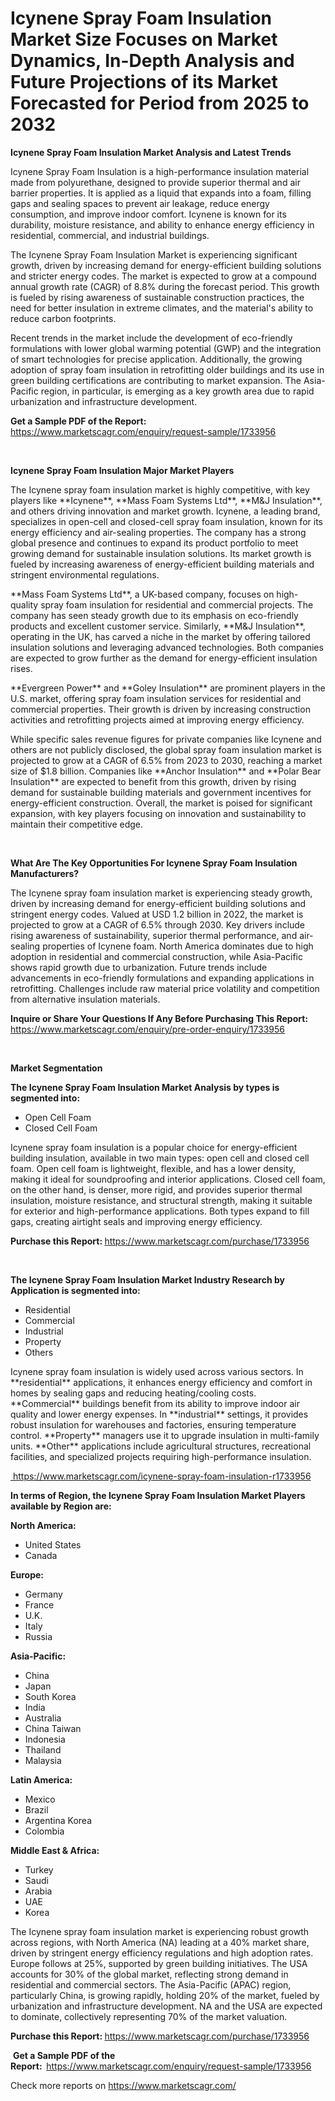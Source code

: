<p><h1>Icynene Spray Foam Insulation Market Size Focuses on Market Dynamics, In-Depth Analysis and Future Projections of its Market Forecasted for Period from 2025 to 2032</h1></p><p><strong>Icynene Spray Foam Insulation Market Analysis and Latest Trends</strong></p>
<p><p>Icynene Spray Foam Insulation is a high-performance insulation material made from polyurethane, designed to provide superior thermal and air barrier properties. It is applied as a liquid that expands into a foam, filling gaps and sealing spaces to prevent air leakage, reduce energy consumption, and improve indoor comfort. Icynene is known for its durability, moisture resistance, and ability to enhance energy efficiency in residential, commercial, and industrial buildings.</p><p>The Icynene Spray Foam Insulation Market is experiencing significant growth, driven by increasing demand for energy-efficient building solutions and stricter energy codes. The market is expected to grow at a compound annual growth rate (CAGR) of 8.8% during the forecast period. This growth is fueled by rising awareness of sustainable construction practices, the need for better insulation in extreme climates, and the material's ability to reduce carbon footprints.</p><p>Recent trends in the market include the development of eco-friendly formulations with lower global warming potential (GWP) and the integration of smart technologies for precise application. Additionally, the growing adoption of spray foam insulation in retrofitting older buildings and its use in green building certifications are contributing to market expansion. The Asia-Pacific region, in particular, is emerging as a key growth area due to rapid urbanization and infrastructure development.</p></p>
<p><strong>Get a Sample PDF of the Report:&nbsp;</strong> <a href="https://www.marketscagr.com/enquiry/request-sample/1733956?utm_campaign=1905&utm_medium=2&utm_source=Github&utm_content=ia&utm_term=26012025&utm_id=icynene-spray-foam-insulation">https://www.marketscagr.com/enquiry/request-sample/1733956</a></p>
<p>&nbsp;</p>
<p><strong>Icynene Spray Foam Insulation Major Market Players</strong></p>
<p><p>The Icynene spray foam insulation market is highly competitive, with key players like **Icynene**, **Mass Foam Systems Ltd**, **M&J Insulation**, and others driving innovation and market growth. Icynene, a leading brand, specializes in open-cell and closed-cell spray foam insulation, known for its energy efficiency and air-sealing properties. The company has a strong global presence and continues to expand its product portfolio to meet growing demand for sustainable insulation solutions. Its market growth is fueled by increasing awareness of energy-efficient building materials and stringent environmental regulations.</p><p>**Mass Foam Systems Ltd**, a UK-based company, focuses on high-quality spray foam insulation for residential and commercial projects. The company has seen steady growth due to its emphasis on eco-friendly products and excellent customer service. Similarly, **M&J Insulation**, operating in the UK, has carved a niche in the market by offering tailored insulation solutions and leveraging advanced technologies. Both companies are expected to grow further as the demand for energy-efficient insulation rises.</p><p>**Evergreen Power** and **Goley Insulation** are prominent players in the U.S. market, offering spray foam insulation services for residential and commercial properties. Their growth is driven by increasing construction activities and retrofitting projects aimed at improving energy efficiency.</p><p>While specific sales revenue figures for private companies like Icynene and others are not publicly disclosed, the global spray foam insulation market is projected to grow at a CAGR of 6.5% from 2023 to 2030, reaching a market size of $1.8 billion. Companies like **Anchor Insulation** and **Polar Bear Insulation** are expected to benefit from this growth, driven by rising demand for sustainable building materials and government incentives for energy-efficient construction. Overall, the market is poised for significant expansion, with key players focusing on innovation and sustainability to maintain their competitive edge.</p></p>
<p>&nbsp;</p>
<p><strong>What Are The Key Opportunities For Icynene Spray Foam Insulation Manufacturers?</strong></p>
<p><p>The Icynene spray foam insulation market is experiencing steady growth, driven by increasing demand for energy-efficient building solutions and stringent energy codes. Valued at USD 1.2 billion in 2022, the market is projected to grow at a CAGR of 6.5% through 2030. Key drivers include rising awareness of sustainability, superior thermal performance, and air-sealing properties of Icynene foam. North America dominates due to high adoption in residential and commercial construction, while Asia-Pacific shows rapid growth due to urbanization. Future trends include advancements in eco-friendly formulations and expanding applications in retrofitting. Challenges include raw material price volatility and competition from alternative insulation materials.</p></p>
<p><strong>Inquire or Share Your Questions If Any Before Purchasing This Report:</strong> <a href="https://www.marketscagr.com/enquiry/pre-order-enquiry/1733956?utm_campaign=1905&utm_medium=2&utm_source=Github&utm_content=ia&utm_term=26012025&utm_id=icynene-spray-foam-insulation">https://www.marketscagr.com/enquiry/pre-order-enquiry/1733956</a></p>
<p>&nbsp;</p>
<p><strong>Market Segmentation</strong></p>
<p><strong>The Icynene Spray Foam Insulation Market Analysis by types is segmented into:</strong></p>
<p><ul><li>Open Cell Foam</li><li>Closed Cell Foam</li></ul></p>
<p><p>Icynene spray foam insulation is a popular choice for energy-efficient building insulation, available in two main types: open cell and closed cell foam. Open cell foam is lightweight, flexible, and has a lower density, making it ideal for soundproofing and interior applications. Closed cell foam, on the other hand, is denser, more rigid, and provides superior thermal insulation, moisture resistance, and structural strength, making it suitable for exterior and high-performance applications. Both types expand to fill gaps, creating airtight seals and improving energy efficiency.</p></p>
<p><strong>Purchase this Report:&nbsp;</strong><a href="https://www.marketscagr.com/purchase/1733956?utm_campaign=1905&utm_medium=2&utm_source=Github&utm_content=ia&utm_term=26012025&utm_id=icynene-spray-foam-insulation">https://www.marketscagr.com/purchase/1733956</a></p>
<p>&nbsp;</p>
<p><strong>The Icynene Spray Foam Insulation Market Industry Research by Application is segmented into:</strong></p>
<p><ul><li>Residential</li><li>Commercial</li><li>Industrial</li><li>Property</li><li>Others</li></ul></p>
<p><p>Icynene spray foam insulation is widely used across various sectors. In **residential** applications, it enhances energy efficiency and comfort in homes by sealing gaps and reducing heating/cooling costs. **Commercial** buildings benefit from its ability to improve indoor air quality and lower energy expenses. In **industrial** settings, it provides robust insulation for warehouses and factories, ensuring temperature control. **Property** managers use it to upgrade insulation in multi-family units. **Other** applications include agricultural structures, recreational facilities, and specialized projects requiring high-performance insulation.</p></p>
<p><a href="https://www.marketscagr.com/icynene-spray-foam-insulation-r1733956?utm_campaign=1905&utm_medium=2&utm_source=Github&utm_content=ia&utm_term=26012025&utm_id=icynene-spray-foam-insulation">&nbsp;https://www.marketscagr.com/icynene-spray-foam-insulation-r1733956</a></p>
<p><strong>In terms of Region, the Icynene Spray Foam Insulation Market Players available by Region are:</strong></p>
<p>
    <p> <strong> North America: </strong>
        <ul>
            <li>United States</li>
            <li>Canada</li>
        </ul>
        </p> 
    <p> <strong> Europe: </strong>
        <ul>
            <li>Germany</li>
            <li>France</li>
            <li>U.K.</li>
            <li>Italy</li>
            <li>Russia</li>
        </ul>
        </p> 
    <p> <strong> Asia-Pacific: </strong>
        <ul>
            <li>China</li>
            <li>Japan</li>
            <li>South Korea</li>
            <li>India</li>
            <li>Australia</li>
            <li>China Taiwan</li>
            <li>Indonesia</li>
            <li>Thailand</li>
            <li>Malaysia</li>
        </ul>
        </p> 
    <p> <strong> Latin America: </strong>
        <ul>
            <li>Mexico</li>
            <li>Brazil</li>
            <li>Argentina Korea</li>
            <li>Colombia</li>
        </ul>
        </p> 
    <p> <strong> Middle East & Africa: </strong>
        <ul>
            <li>Turkey</li>
            <li>Saudi</li>
            <li>Arabia</li>
            <li>UAE</li>
            <li>Korea</li>
        </ul>
    </p>
    </p>
<p><p>The Icynene spray foam insulation market is experiencing robust growth across regions, with North America (NA) leading at a 40% market share, driven by stringent energy efficiency regulations and high adoption rates. Europe follows at 25%, supported by green building initiatives. The USA accounts for 30% of the global market, reflecting strong demand in residential and commercial sectors. The Asia-Pacific (APAC) region, particularly China, is growing rapidly, holding 20% of the market, fueled by urbanization and infrastructure development. NA and the USA are expected to dominate, collectively representing 70% of the market valuation.</p></p>
<p><strong>Purchase this Report: </strong><a href="https://www.marketscagr.com/purchase/1733956?utm_campaign=1905&utm_medium=2&utm_source=Github&utm_content=ia&utm_term=26012025&utm_id=icynene-spray-foam-insulation">https://www.marketscagr.com/purchase/1733956</a></p>
<p>&nbsp;<strong>Get a Sample PDF of the Report:&nbsp;&nbsp;</strong><a href="https://www.marketscagr.com/enquiry/request-sample/1733956?utm_campaign=1905&utm_medium=2&utm_source=Github&utm_content=ia&utm_term=26012025&utm_id=icynene-spray-foam-insulation">https://www.marketscagr.com/enquiry/request-sample/1733956</a></p>
<p><strong></strong></p>
<p>Check more reports on <a href="https://www.marketscagr.com/?utm_campaign=1905&utm_medium=2&utm_source=Github&utm_content=ia&utm_term=26012025&utm_id=icynene-spray-foam-insulation">https://www.marketscagr.com/</a></p>
